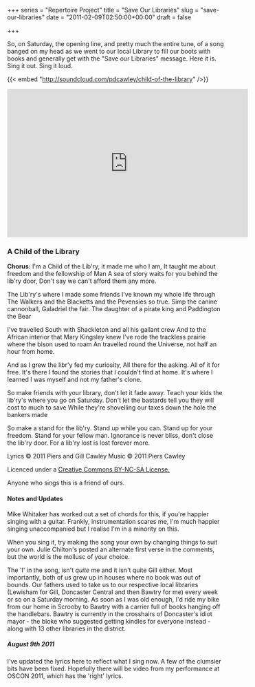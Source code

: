 +++
series = "Repertoire Project"
title = "Save Our Libraries"
slug = "save-our-libraries"
date = "2011-02-09T02:50:00+00:00"
draft = false

+++

So, on Saturday, the opening line, and pretty much the entire tune, of a song banged on my head as we went to our local Library to fill our boots with books and generally get with the "Save our Libraries" message. Here it is. Sing it out. Sing it loud.

{{< embed "http://soundcloud.com/pdcawley/child-of-the-library" />}}
<!--more-->

<iframe width="560" height="345" src="http://www.youtube.com/embed/MDi5JtS1H-g" frameborder="0" allowfullscreen></iframe>

### A Child of the Library

**Chorus:**
I'm a Child of the Lib'ry, it made me who I am,
It taught me about freedom and the fellowship of Man
A sea of story waits for you behind the lib'ry door,
Don't say we can't afford them any more.

The Lib'ry's where I made some friends I've known my whole life through
The Walkers and the Blacketts and the Pevensies so true.
Simp the canine cannonball, Galadriel the fair.
The daughter of a pirate king and Paddington the Bear

I've travelled South with Shackleton and all his gallant crew
And to the African interior that Mary Kingsley knew
I've rode the trackless prairie where the bison used to roam
An travelled round the Universe, not half an hour from home.

And as I grew the libr'y fed my curiosity,
All there for the asking. All of it for free.
It's there I found the stories that I couldn't find at home.
It's where I learned I was myself and not my father's clone.

So make friends with your library, don't let it fade away.
Teach your kids the lib'ry's where you go on Saturday.
Don't let the bastards tell you they will cost to much to save
While they're shovelling our taxes down the hole the bankers made

So make a stand for the lib'ry. Stand up while you can.
Stand up for your freedom. Stand for your fellow man.
Ignorance is never bliss, don't close the lib'ry door.
For a lib'ry lost is lost forever more.

Lyrics © 2011 Piers and Gill Cawley
Music © 2011 Piers Cawley

Licenced under a [Creative Commons BY-NC-SA License.](http://creativecommons.org/licenses/by-nc-sa/3.0/)

Anyone who sings this is a friend of ours.

#### Notes and Updates

Mike Whitaker has worked out a set of chords for this, if you're happier singing with a guitar. Frankly, instrumentation scares me, I'm much happier singing unaccompanied but I realise I'm in a minority on this.

When you sing it, try making the song your own by changing things to suit your own. Julie Chilton's posted an alternate first verse in the comments, but the world is the mollusc of your choice.

The 'I' in the song, isn't *quite* me and it isn't quite Gill either. Most importantly, both of us grew up in houses where no book was out of bounds. Our fathers used to take us to our respective local libraries (Lewisham for Gill, Doncaster Central and then Bawtry for me) every week or so on a Saturday morning. As soon as I was old enough, I'd ride my bike from our home in Scrooby to Bawtry with a carrier full of books hanging off the handlebars. Bawtry is currently in the crosshairs of Doncaster's idiot mayor - the bloke who suggested getting kindles for everyone instead - along with 13 other libraries in the district.

##### August 9th 2011

I've updated the lyrics here to reflect what I sing now. A few of the clumsier bits have been fixed. Hopefully there will be video from my performance at OSCON 2011, which has the 'right' lyrics.
